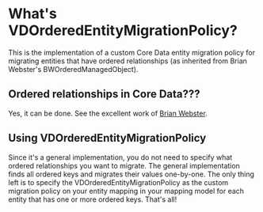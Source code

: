 What's VDOrderedEntityMigrationPolicy?
======================================
This is the implementation of a custom Core Data entity migration policy for
migrating entities that have ordered relationships (as inherited from
Brian Webster's BWOrderedManagedObject).

Ordered relationships in Core Data???
-------------------------------------
Yes, it can be done. See the excellent work of [Brian
Webster](http://www.fatcatsoftware.com/blog/2008/08).

Using VDOrderedEntityMigrationPolicy
------------------------------------
Since it's a general implementation, you do not need to specify what 
ordered relationships you want to migrate. The general implementation finds
all ordered keys and migrates their values one-by-one. The only thing left
is to specify the VDOrderedEntityMigrationPolicy as the custom migration policy
on your entity mapping in your mapping model for each entity that has one or
more ordered keys. That's all!
